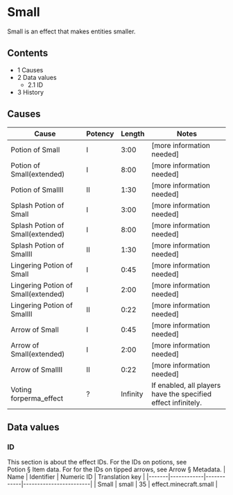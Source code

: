 # Small
Small is an effect that makes entities smaller.

## Contents
- 1 Causes
- 2 Data values
	- 2.1 ID
- 3 History

## Causes
| Cause                               | Potency | Length   | Notes                                                         |
|-------------------------------------|---------|----------|---------------------------------------------------------------|
| Potion of Small                     | I       | 3:00     | [more information needed]                                     |
| Potion of Small(extended)           | I       | 8:00     | [more information needed]                                     |
| Potion of SmallII                   | II      | 1:30     | [more information needed]                                     |
| Splash Potion of Small              | I       | 3:00     | [more information needed]                                     |
| Splash Potion of Small(extended)    | I       | 8:00     | [more information needed]                                     |
| Splash Potion of SmallII            | II      | 1:30     | [more information needed]                                     |
| Lingering Potion of Small           | I       | 0:45     | [more information needed]                                     |
| Lingering Potion of Small(extended) | I       | 2:00     | [more information needed]                                     |
| Lingering Potion of SmallII         | II      | 0:22     | [more information needed]                                     |
| Arrow of Small                      | I       | 0:45     | [more information needed]                                     |
| Arrow of Small(extended)            | I       | 2:00     | [more information needed]                                     |
| Arrow of SmallII                    | II      | 0:22     | [more information needed]                                     |
| Voting forperma_effect              | ?       | Infinity | If enabled, all players have the specified effect infinitely. |

## Data values
### ID
This section is about the effect IDs.  For the IDs on potions, see Potion § Item data.  For for the IDs on tipped arrows, see Arrow § Metadata.
| Name  | Identifier | Numeric ID | Translation key        |
|-------|------------|------------|------------------------|
| Small | small      | 35         | effect.minecraft.small |


